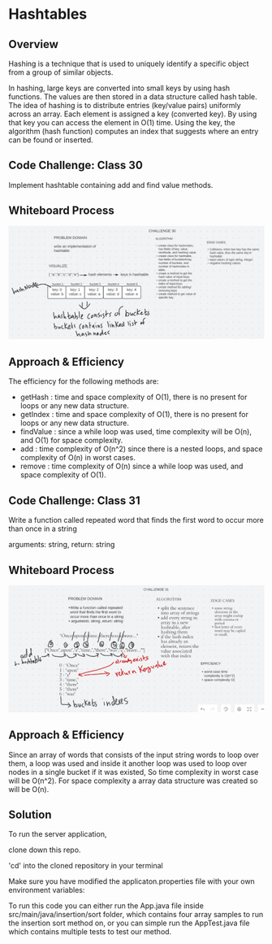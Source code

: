 # Hashtables

## Overview

Hashing is a technique that is used to uniquely identify a specific object from a group of similar objects.

In hashing, large keys are converted into small keys by using hash functions. The values are then stored in a data structure called hash table. The idea of hashing is to distribute entries (key/value pairs) uniformly across an array. Each element is assigned a key (converted key). By using that key you can access the element in O(1) time. Using the key, the algorithm (hash function) computes an index that suggests where an entry can be found or inserted.


## Code Challenge: Class 30


Implement hashtable containing add and find value methods.

## Whiteboard Process

![Implementation](./implementation.JPG)

## Approach & Efficiency

The efficiency for the following methods are:
- getHash :  time and space complexity of O(1), there is no present for loops or any new data structure.
- getIndex : time and space complexity of O(1), there is no present for loops or any new data structure.
- findValue : since a while loop was used, time complexity will be O(n), and O(1) for space complexity.
- add : time complexity of O(n^2) since there is a nested loops, and space complexity of O(n) in worst cases.
- remove : time complexity of O(n) since a while loop was used, and space complexity of O(1).



## Code Challenge: Class 31

Write a function called repeated word that finds the first word to occur more than once in a string

arguments: string, return: string

## Whiteboard Process
![repeated word](./reapeatedWord.JPG)

## Approach & Efficiency

Since an array of words that consists of the input string words to loop over them, a loop was used and inside it another loop was used to loop over nodes in a single bucket if it was existed, So time complexity in worst case will be O(n^2).
For space complexity a array data structure was created so will be O(n).

## Solution

To run the server application,

clone down this repo.

'cd' into the cloned repository in your terminal

Make sure you have modified the applicaton.properties file with your own environment variables:

To run this code you can either run the App.java file inside src/main/java/insertion/sort folder, which contains four array samples to run the insertion sort method on, or you can simple run the AppTest.java file which contains multiple tests to test our method.
